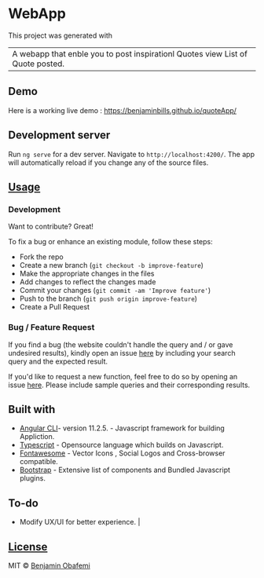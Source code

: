 # WebApp

This project was generated with

<table>
<tr>
<td>
  A webapp that enble you to post inspirationl Quotes view List of Quote posted.
</td>
</tr>
</table>

## Demo

Here is a working live demo : https://benjaminbills.github.io/quoteApp/

## Development server

Run `ng serve` for a dev server. Navigate to `http://localhost:4200/`. The app will automatically reload if you change any of the source files.

## [Usage](https://benjaminbills.github.io/quoteApp/)

### Development

Want to contribute? Great!

To fix a bug or enhance an existing module, follow these steps:

- Fork the repo
- Create a new branch (`git checkout -b improve-feature`)
- Make the appropriate changes in the files
- Add changes to reflect the changes made
- Commit your changes (`git commit -am 'Improve feature'`)
- Push to the branch (`git push origin improve-feature`)
- Create a Pull Request

### Bug / Feature Request

If you find a bug (the website couldn't handle the query and / or gave undesired results), kindly open an issue [here](https://github.com/iharsh234/WebApp/issues/new) by including your search query and the expected result.

If you'd like to request a new function, feel free to do so by opening an issue [here](https://github.com/benjaminbills/quoteApp/issues/new). Please include sample queries and their corresponding results.

## Built with

- [Angular CLI](https://github.com/angular/angular-cli)- version 11.2.5. - Javascript framework for building Appliction.
- [Typescript](https://www.typescriptlang.org/) - Opensource language which builds on Javascript.
- [Fontawesome](https://fontawesome.com/) - Vector Icons , Social Logos and Cross-browser compatible.
- [Bootstrap](http://getbootstrap.com/) - Extensive list of components and Bundled Javascript plugins.

## To-do

- Modify UX/UI for better experience.
  |

## [License](https://github.com/benjaminbills/quoteApp/blob/master/License)

MIT © [Benjamin Obafemi ](https://github.com/benjaminbills)
